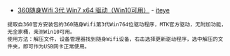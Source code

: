 - [360随身Wifi 3代 Win7 x64 驱动（Win10可用）](https://www.iteye.com/resource/qq_28691331-10313428) - [iteye](https://www.iteye.com/)

```
提取自360官方安装包的360随身Wifi第3代Win764位驱动程序，MTK官方驱动，无附加功能，无全家桶，亲测Win10可用。 
使用方法：解压文件，设备管理器找到随身Wifi设备，右击选择更新驱动程序，选中解压的文件夹，即可作为USB网卡正常使用。
```
